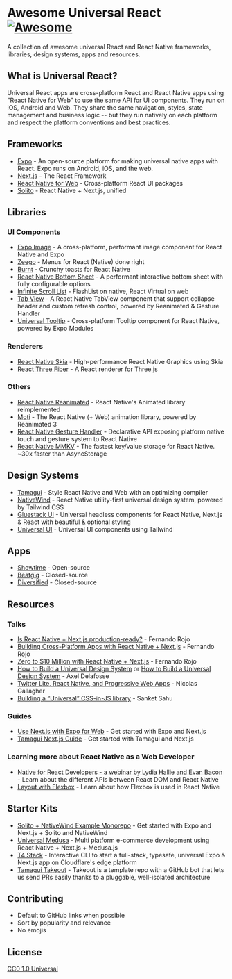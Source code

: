 # Awesome Universal React [![Awesome](https://awesome.re/badge.svg)](https://awesome.re)

A collection of awesome universal React and React Native frameworks, libraries, design systems, apps and resources.

## What is Universal React?

Universal React apps are cross-platform React and React Native apps using "React
Native for Web" to use the same API for UI components. They run on iOS, Android and Web. They share the same navigation, styles, state management and business logic -- but they run natively on each platform and respect the platform conventions and best practices.

<!--
- [Frameworks](#frameworks)
- [Libraries](#libraries)
- [Design Systems](#design-systems)
- [Apps](#apps)
- [Resources](#resources)
- [Starter Kits](#starter-kits)
- [Contributing](#contributing)
- [License](#license)
-->

## Frameworks

- [Expo](https://github.com/expo/expo) - An open-source platform for making universal native apps with React. Expo runs on Android, iOS, and the web.
- [Next.js](https://github.com/vercel/next.js/tree/canary/examples/with-react-native-web) - The React Framework
- [React Native for Web](https://github.com/necolas/react-native-web) - Cross-platform React UI packages
- [Solito](https://github.com/nandorojo/solito) - React Native + Next.js, unified

## Libraries

### UI Components

- [Expo Image](https://github.com/expo/expo/tree/sdk-49/packages/expo-image) - A cross-platform, performant image component for React Native and Expo
- [Zeego](https://github.com/nandorojo/zeego) - Menus for React (Native) done right
- [Burnt](https://github.com/nandorojo/burnt) - Crunchy toasts for React Native
- [React Native Bottom Sheet](https://github.com/gorhom/react-native-bottom-sheet) - A performant interactive bottom sheet with fully configurable options
- [Infinite Scroll List](https://github.com/showtime-xyz/showtime-frontend/tree/staging/packages/design-system/infinite-scroll-list) - FlashList on native, React Virtual on web
- [Tab View](https://github.com/showtime-xyz/showtime-tab-view) - A React Native TabView component that support collapse header and custom refresh control, powered by Reanimated & Gesture Handler
- [Universal Tooltip](https://github.com/alantoa/universal-tooltip) - Cross-platform Tooltip component for React Native, powered by Expo Modules

### Renderers

- [React Native Skia](https://github.com/shopify/react-native-skia) - High-performance React Native Graphics using Skia
- [React Three Fiber](https://github.com/pmndrs/react-three-fiber) - A React renderer for Three.js

### Others

- [React Native Reanimated](https://github.com/software-mansion/react-native-reanimated) - React Native's Animated library reimplemented
- [Moti](https://github.com/nandorojo/moti) - The React Native (+ Web) animation library, powered by Reanimated 3
- [React Native Gesture Handler](https://github.com/software-mansion/react-native-gesture-handler) - Declarative API exposing platform native touch and gesture system to React Native
- [React Native MMKV](https://github.com/mrousavy/react-native-mmkv) - The fastest key/value storage for React Native. ~30x faster than AsyncStorage

## Design Systems

- [Tamagui](https://github.com/tamagui/tamagui) - Style React Native and Web with an optimizing compiler
- [NativeWind](https://github.com/marklawlor/nativewind) - React Native utility-first universal design system, powered by Tailwind CSS
- [Gluestack UI](https://github.com/gluestack/gluestack-ui) - Universal headless components for React Native, Next.js & React with beautiful & optional styling
- [Universal UI](https://github.com/showtime-xyz/showtime-frontend/tree/staging/packages/design-system) - Universal UI components using Tailwind

## Apps

- [Showtime](https://github.com/showtime-xyz/showtime-frontend) - Open-source
- [Beatgig](https://beatgig.com) - Closed-source
- [Diversified](https://www.diversified.fi) - Closed-source

## Resources

### Talks

- [Is React Native + Next.js production-ready?](https://www.youtube.com/watch?v=H1gSWXA3qfw) - Fernando Rojo
- [Building Cross-Platform Apps with React Native + Next.js](https://www.youtube.com/watch?v=0FfvIuSouTU) - Fernando Rojo
- [Zero to $10 Million with React Native + Next.js](https://www.youtube.com/watch?v=0lnbdRweJtA) - Fernando Rojo
- [How to Build a Universal Design System](https://www.youtube.com/watch?v=sy4bRqMrGjc) or [How to Build a Universal Design System](https://www.youtube.com/watch?v=CDl3EH3vUHA) - Axel Delafosse
- [Twitter Lite, React Native, and Progressive Web Apps](https://www.youtube.com/watch?v=tFFn39lLO-U) - Nicolas Gallagher
- [Building a “Universal” CSS-in-JS library](https://www.youtube.com/watch?v=EFTCeK8aXTU&list=PLzIvgYYDQbH5D8y_M3bCz68qnsAZKgntN&index=32) - Sanket Sahu

### Guides

- [Use Next.js with Expo for Web](https://docs.expo.dev/guides/using-nextjs) - Get started with Expo and Next.js
- [Tamagui Next.js Guide](https://tamagui.dev/docs/guides/next-js) - Get started with Tamagui and Next.js

### Learning more about React Native as a Web Developer

- [Native for React Developers - a webinar by Lydia Hallie and Evan Bacon](https://www.youtube.com/watch?v=_wDCFCnxMrU) - Learn about the different APIs between React DOM and React Native
- [Layout with Flexbox](https://reactnative.dev/docs/flexbox) - Learn about how Flexbox is used in React Native

## Starter Kits

- [Solito + NativeWind Example Monorepo](https://github.com/nandorojo/solito/tree/master/example-monorepos/with-tailwind) - Get started with Expo and Next.js + Solito and NativeWind
- [Universal Medusa](https://github.com/bidah/universal-medusa) - Multi platform e-commerce development using React Native + Next.js + Medusa.js
- [T4 Stack](https://github.com/timothymiller/t4-app) - Interactive CLI to start a full-stack, typesafe, universal Expo & Next.js app on Cloudflare's edge platform
- [Tamagui Takeout](https://tamagui.dev/takeout) - Takeout is a template repo with a GitHub bot that lets us send PRs easily thanks to a pluggable, well-isolated architecture

## Contributing

- Default to GitHub links when possible
- Sort by popularity and relevance
- No emojis

## License

[CC0 1.0 Universal](LICENSE)
